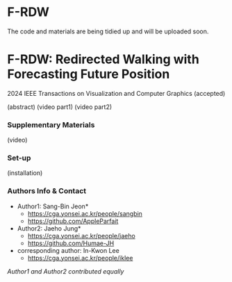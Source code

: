 # F-RDW
The code and materials are being tidied up and will be uploaded soon.

# F-RDW: Redirected Walking with Forecasting Future Position
2024 IEEE Transactions on Visualization and Computer Graphics (accepted)

(abstract)
(video part1)
(video part2)

### Supplementary Materials
(video)

### Set-up
(installation)

### Authors Info & Contact
+ Author1: Sang-Bin Jeon*
  - https://cga.yonsei.ac.kr/people/sangbin
  - https://github.com/AppleParfait
+ Author2: Jaeho Jung*
  - https://cga.yonsei.ac.kr/people/jaeho
  - https://github.com/Humae-JH
+ corresponding author: In-Kwon Lee
  - https://cga.yonsei.ac.kr/people/iklee

_Author1 and Author2 contributed equally_


